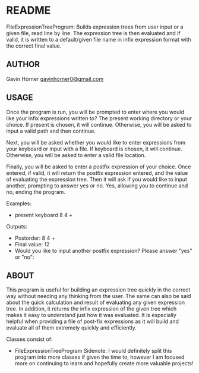 # README
FileExpressionTreeProgram: Builds expression trees from user input or a given file, read line by line. The expression tree is then evaluated and if valid, it is written to a default/given file name in infix expression format with the correct final value.

## AUTHOR
Gavin Horner
gavinhorner0@gmail.com

## USAGE
Once the program is run, you will be prompted to enter where you would like your infix expressions written to? The present working directory or
your choice. If present is chosen, it will continue. Otherwise, you will be asked to input a valid path and then continue.

Next, you will be asked whether you would like to enter expressions from your keyboard or input with a file. If keyboard is chosen, it will continue.
Otherwise, you will be asked to enter a valid file location.

Finally, you will be asked to enter a postfix expression of your choice. Once entered, if valid, it will return the postfix expression entered, and the
value of evaluating the expression tree. Then it will ask if you would like to input another, prompting to answer yes or no. Yes, allowing you to continue
and no, ending the program.

Examples:
 - present keyboard 8 4 + 

Outputs:
 - Postorder: 8 4 +
 - Final value: 12
 - Would you like to input another postfix expression? Please answer "yes" or "no":

## ABOUT
This program is useful for building an expression tree quickly in the correct way without needing any thinking from the user. The same can also be said about the quick calculation and result of evaluating any given expression tree. In addition, it returns the infix expression of the given tree which makes it easy to understand just how it was evaluated.
It is especially helpful when providing a file of post-fix expressions as it will build and evaluate all of them extremely quickly and efficiently.

Classes consist of:
- FileExpressionTreeProgram
Sidenote: I would definitely split this program into more classes if given the time to, however I am focused more on continuing to learn
and hopefully create more valuable projects!
